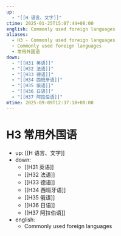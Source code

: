 ```yaml
---
up:
  - "[[H 语言、文字]]"
ctime: 2025-01-25T15:07:44+08:00
english: Commonly used foreign languages
aliases:
  - H3 - Commonly used foreign languages
  - Commonly used foreign languages
  - 常用外国语
down:
  - "[[H31 英语]]"
  - "[[H32 法语]]"
  - "[[H33 德语]]"
  - "[[H34 西班牙语]]"
  - "[[H35 俄语]]"
  - "[[H36 日语]]"
  - "[[H37 阿拉伯语]]"
mtime: 2025-09-09T12:37:18+08:00
---
```


# H3 常用外国语

- up: [[H 语言、文字]]
- down:
	- [[H31 英语]]
	- [[H32 法语]]
	- [[H33 德语]]
	- [[H34 西班牙语]]
	- [[H35 俄语]]
	- [[H36 日语]]
	- [[H37 阿拉伯语]]
- english:
	- Commonly used foreign languages
